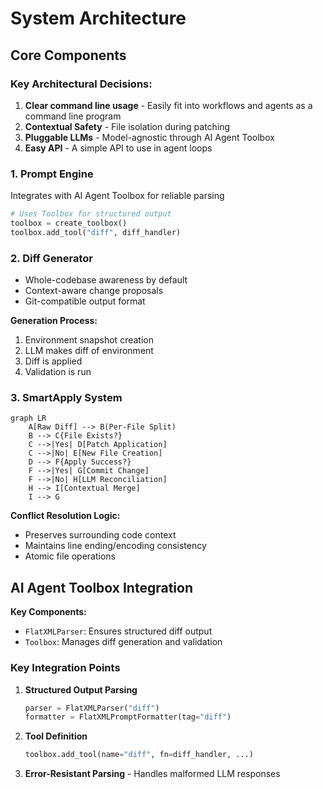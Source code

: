 # System Architecture

## Core Components

### **Key Architectural Decisions:**
1. **Clear command line usage** - Easily fit into workflows and agents as a command line program
2. **Contextual Safety** - File isolation during patching
3. **Pluggable LLMs** - Model-agnostic through AI Agent Toolbox
4. **Easy API** - A simple API to use in agent loops

### 1. Prompt Engine

Integrates with AI Agent Toolbox for reliable parsing

```python
# Uses Toolbox for structured output
toolbox = create_toolbox()
toolbox.add_tool("diff", diff_handler)
```

### 2. Diff Generator
- Whole-codebase awareness by default
- Context-aware change proposals
- Git-compatible output format

**Generation Process:**
1. Environment snapshot creation
2. LLM makes diff of environment
3. Diff is applied
4. Validation is run

### 3. SmartApply System

```mermaid
graph LR
    A[Raw Diff] --> B(Per-File Split)
    B --> C{File Exists?}
    C -->|Yes| D[Patch Application]
    C -->|No| E[New File Creation]
    D --> F{Apply Success?}
    F -->|Yes| G[Commit Change]
    F -->|No| H[LLM Reconciliation]
    H --> I[Contextual Merge]
    I --> G
```

**Conflict Resolution Logic:**
- Preserves surrounding code context
- Maintains line ending/encoding consistency
- Atomic file operations

## AI Agent Toolbox Integration

**Key Components:**
- `FlatXMLParser`: Ensures structured diff output
- `Toolbox`: Manages diff generation and validation

### Key Integration Points
1. **Structured Output Parsing**
   ```python
   parser = FlatXMLParser("diff")
   formatter = FlatXMLPromptFormatter(tag="diff")
   ```
2. **Tool Definition**
   ```python
   toolbox.add_tool(name="diff", fn=diff_handler, ...)
   ```
3. **Error-Resistant Parsing** - Handles malformed LLM responses

